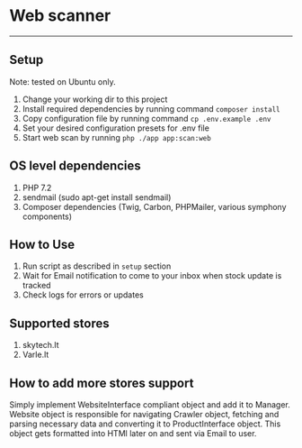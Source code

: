 # Web scanner

----

## Setup 

Note: tested on Ubuntu only.

1. Change your working dir to this project
2. Install required dependencies by running command `composer install`
3. Copy configuration file by running command `cp .env.example .env`
4. Set your desired configuration presets for .env file
5. Start web scan by running `php ./app app:scan:web `


## OS level dependencies

1. PHP 7.2
2. sendmail (sudo apt-get install sendmail)
3. Composer dependencies (Twig, Carbon, PHPMailer, various symphony components)

## How to Use
1. Run script as described in `setup` section
2. Wait for Email notification to come to your inbox when stock update is tracked
3. Check logs for errors or updates

## Supported stores

1. skytech.lt
2. Varle.lt

## How to add more stores support

Simply implement WebsiteInterface compliant object and add it to Manager. Website object is responsible for navigating Crawler object, fetching and parsing necessary data and converting it to ProductInterface object. This object gets formatted into HTMl later on and sent via Email to user.
